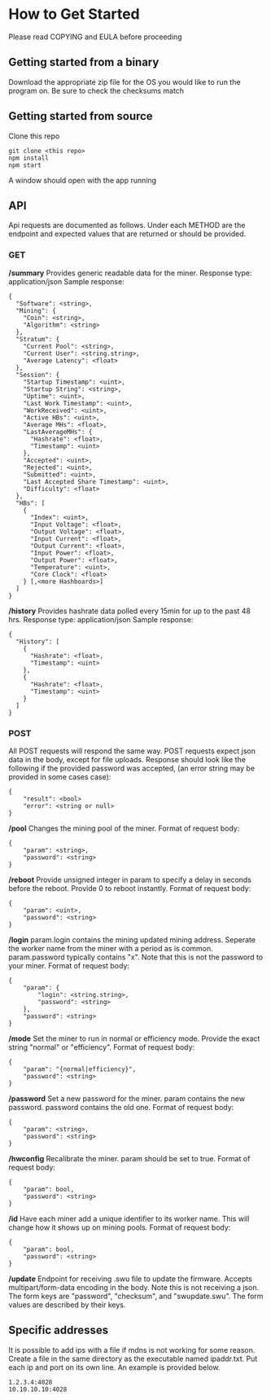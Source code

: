 # How to Get Started
Please read COPYING and EULA before proceeding
## Getting started from a binary
Download the appropriate zip file for the OS you would like to run the program on. Be sure to check the checksums match 
## Getting started from source
Clone this repo
```
git clone <this repo>
npm install
npm start
```
A window should open with the app running
## API
Api requests are documented as follows. Under each METHOD are the endpoint and expected values that are returned or should be provided.
### GET
**/summary**
Provides generic readable data for the miner.
Response type: application/json
Sample response:
```
{
  "Software": <string>,
  "Mining": {
    "Coin": <string>,
    "Algorithm": <string>
  },
  "Stratum": {
    "Current Pool": <string>,
    "Current User": <string.string>,
    "Average Latency": <float>
  },
  "Session": {
    "Startup Timestamp": <uint>,
    "Startup String": <string>,
    "Uptime": <uint>,
    "Last Work Timestamp": <uint>,
    "WorkReceived": <uint>,
    "Active HBs": <uint>,
    "Average MHs": <float>,
    "LastAverageMHs": {
      "Hashrate": <float>,
      "Timestamp": <uint>
    },
    "Accepted": <uint>,
    "Rejected": <uint>,
    "Submitted": <uint>,
    "Last Accepted Share Timestamp": <uint>,
    "Difficulty": <float>
  },
  "HBs": [
    {
      "Index": <uint>,
      "Input Voltage": <float>,
      "Output Voltage": <float>,
      "Input Current": <float>,
      "Output Current": <float>,
      "Input Power": <float>,
      "Output Power": <float>,
      "Temperature": <uint>,
      "Core Clock": <float>
    } [,<more Hashboards>]
  ]
}
```
**/history**
Provides hashrate data polled every 15min for up to the past 48 hrs.
Response type: application/json
Sample response:
```
{
  "History": [
    {
      "Hashrate": <float>,
      "Timestamp": <uint>
    },
    {
      "Hashrate": <float>,
      "Timestamp": <uint>
    }
  ]
}
```
### POST
All POST requests will respond the same way.
POST requests expect json data in the body, except for file uploads.
Response should look like the following if the provided password was accepted, (an error string may be provided in some cases case):
```
{
	"result": <bool>
	"error": <string or null>
}
```

**/pool**
Changes the mining pool of the miner.
Format of request body:
```
{
	"param": <string>,
	"password": <string>
}
```
**/reboot**
Provide unsigned integer in param to specify a delay in seconds before the reboot. Provide 0 to reboot instantly.
Format of request body:
```
{
	"param": <uint>,
	"password": <string>
}
```
**/login**
param.login contains the mining updated mining address. Seperate the worker name from the miner with a period as is common.
param.password typically contains "x". Note that this is not the password to your miner. 
Format of request body:
```
{
	"param": {
		"login": <string.string>,
		"password": <string>
	},
	"password": <string>
}
```
**/mode**
Set the miner to run in normal or efficiency mode. Provide the exact string "normal" or "efficiency".
Format of request body:
```
{
	"param": "{normal|efficiency}",
	"password": <string>
}
```
**/password**
Set a new password for the miner. param contains the new password. password contains the old one.
Format of request body:
```
{
	"param": <string>,
	"password": <string>
}
```
**/hwconfig**
Recalibrate the miner.
param should be set to true.
Format of request body:
```
{
	"param": bool,
	"password": <string>
}
```
**/id**
Have each miner add a unique identifier to its worker name. This will change how it shows up on mining pools.
Format of request body:
```
{
	"param": bool,
	"password": <string>
}
```
**/update**
Endpoint for receiving .swu file to update the firmware. Accepts multipart/form-data encoding in the body.
Note this is not receiving a json.
The form keys are "password", "checksum", and "swupdate.swu".
The form values are described by their keys.

## Specific addresses

It is possible to add ips with a file if mdns is not working for some reason.
Create a file in the same directory as the executable named ipaddr.txt.
Put each ip and port on its own line. An example is provided below.
```
1.2.3.4:4028
10.10.10.10:4028
```
